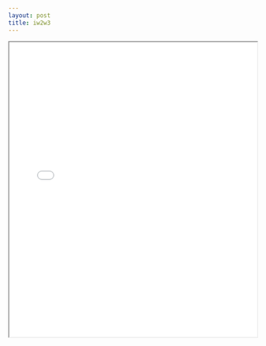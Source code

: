 ```yaml
---
layout: post
title: iw2w3
---
```


<div class="pdf-container">
<iframe src="/assets/pdfs/iw2w3.pdf" height="600" width="100%" allowFullScreen="true"></iframe>
</div>

